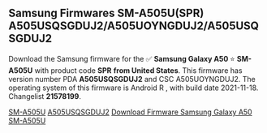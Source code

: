<h2>Samsung Firmwares SM-A505U(SPR) A505USQSGDUJ2/A505UOYNGDUJ2/A505USQSGDUJ2</h2>
Download the Samsung firmware for the ✅ <strong>Samsung Galaxy A50 </strong> ⭐ <strong>SM-A505U</strong> with product code <strong>SPR</strong> <strong> from United States</strong>. This firmware has version number PDA <strong>A505USQSGDUJ2</strong> and CSC A505UOYNGDUJ2. The operating system of this firmware is Android R , with build date 2021-11-18. Changelist <strong>21578199</strong>.


[SM-A505U](https://samfirm.shop/samsung/model/SM-A505U)
[A505USQSGDUJ2](https://samfirm.shop/samsung/pda/A505USQSGDUJ2)
[Download Firmware Samsung Galaxy A50 SM-A505U](https://samfirm.shop/samsung/firmware/475381)
